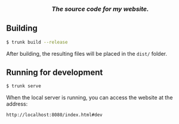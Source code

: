 <div align="center">
  
### *The source code for my website.*

</div>

## Building

```bash
$ trunk build --release
```
After building, the resulting files will be placed in the `dist/` folder.

## Running for development

```bash
$ trunk serve
```
When the local server is running, you can access the website at the address:
```
http://localhost:8080/index.html#dev
```
